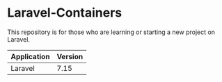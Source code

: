 # Laravel-Containers
This repository is for those who are learning or starting a new project on Laravel.

 Application | Version 
|---|---
 Laravel | 7.15
